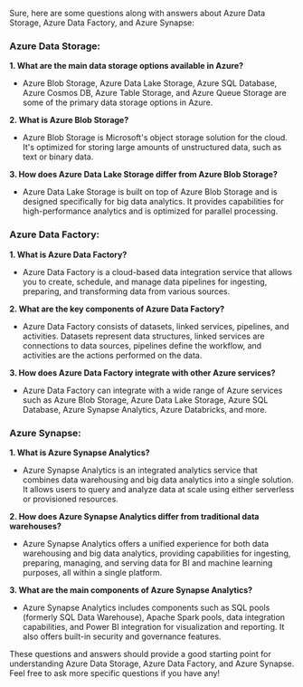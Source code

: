 Sure, here are some questions along with answers about Azure Data Storage, Azure Data Factory, and Azure Synapse:

### Azure Data Storage:

**1. What are the main data storage options available in Azure?**
   - Azure Blob Storage, Azure Data Lake Storage, Azure SQL Database, Azure Cosmos DB, Azure Table Storage, and Azure Queue Storage are some of the primary data storage options in Azure.

**2. What is Azure Blob Storage?**
   - Azure Blob Storage is Microsoft's object storage solution for the cloud. It's optimized for storing large amounts of unstructured data, such as text or binary data.

**3. How does Azure Data Lake Storage differ from Azure Blob Storage?**
   - Azure Data Lake Storage is built on top of Azure Blob Storage and is designed specifically for big data analytics. It provides capabilities for high-performance analytics and is optimized for parallel processing.

### Azure Data Factory:

**1. What is Azure Data Factory?**
   - Azure Data Factory is a cloud-based data integration service that allows you to create, schedule, and manage data pipelines for ingesting, preparing, and transforming data from various sources.

**2. What are the key components of Azure Data Factory?**
   - Azure Data Factory consists of datasets, linked services, pipelines, and activities. Datasets represent data structures, linked services are connections to data sources, pipelines define the workflow, and activities are the actions performed on the data.

**3. How does Azure Data Factory integrate with other Azure services?**
   - Azure Data Factory can integrate with a wide range of Azure services such as Azure Blob Storage, Azure Data Lake Storage, Azure SQL Database, Azure Synapse Analytics, Azure Databricks, and more.

### Azure Synapse:

**1. What is Azure Synapse Analytics?**
   - Azure Synapse Analytics is an integrated analytics service that combines data warehousing and big data analytics into a single solution. It allows users to query and analyze data at scale using either serverless or provisioned resources.

**2. How does Azure Synapse Analytics differ from traditional data warehouses?**
   - Azure Synapse Analytics offers a unified experience for both data warehousing and big data analytics, providing capabilities for ingesting, preparing, managing, and serving data for BI and machine learning purposes, all within a single platform.

**3. What are the main components of Azure Synapse Analytics?**
   - Azure Synapse Analytics includes components such as SQL pools (formerly SQL Data Warehouse), Apache Spark pools, data integration capabilities, and Power BI integration for visualization and reporting. It also offers built-in security and governance features.
   
These questions and answers should provide a good starting point for understanding Azure Data Storage, Azure Data Factory, and Azure Synapse. Feel free to ask more specific questions if you have any!